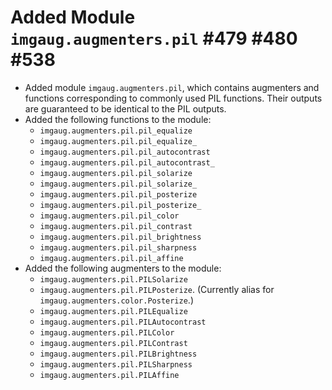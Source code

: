 # Added Module `imgaug.augmenters.pil` #479 #480 #538

* Added module `imgaug.augmenters.pil`, which contains augmenters and
  functions corresponding to commonly used PIL functions. Their outputs
  are guaranteed to be identical to the PIL outputs.
* Added the following functions to the module:
  * `imgaug.augmenters.pil.pil_equalize`
  * `imgaug.augmenters.pil.pil_equalize_`
  * `imgaug.augmenters.pil.pil_autocontrast`
  * `imgaug.augmenters.pil.pil_autocontrast_`
  * `imgaug.augmenters.pil.pil_solarize`
  * `imgaug.augmenters.pil.pil_solarize_`
  * `imgaug.augmenters.pil.pil_posterize`
  * `imgaug.augmenters.pil.pil_posterize_`
  * `imgaug.augmenters.pil.pil_color`
  * `imgaug.augmenters.pil.pil_contrast`
  * `imgaug.augmenters.pil.pil_brightness`
  * `imgaug.augmenters.pil.pil_sharpness`
  * `imgaug.augmenters.pil.pil_affine`
* Added the following augmenters to the module:
  * `imgaug.augmenters.pil.PILSolarize`
  * `imgaug.augmenters.pil.PILPosterize`.
    (Currently alias for `imgaug.augmenters.color.Posterize`.)
  * `imgaug.augmenters.pil.PILEqualize`
  * `imgaug.augmenters.pil.PILAutocontrast`
  * `imgaug.augmenters.pil.PILColor`
  * `imgaug.augmenters.pil.PILContrast`
  * `imgaug.augmenters.pil.PILBrightness`
  * `imgaug.augmenters.pil.PILSharpness`
  * `imgaug.augmenters.pil.PILAffine`
